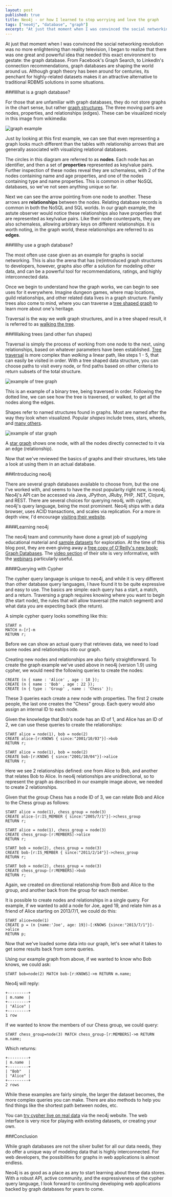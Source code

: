 ```yaml
---
layout: post
published: true
title: Neo4j - or how I learned to stop worrying and love the graph
tags: ["neo4j", "database", "graph"]
excerpt: "At just that moment when I was convinced the social networking revolution was no more enlightening than reality television, I began to realize that there was one great and powerful idea that needed this exact environment to gestate: the graph database."
---
```


At just that moment when I was convinced the social networking revolution was no more enlightening than reality television, I began to realize that there was one great and powerful idea that needed this exact environment to gestate: the graph database. From Facebook's Graph Search, to LinkedIn's connection recommendations, graph databases are shaping the world around us.  Although graph theory has been around for centuries, its penchant for highly-related datasets makes it an attractive alternative to traditional RDBMS solutions in some situations.

###What is a graph database?

For those that are unfamiliar with graph databases, they do not store graphs in the chart sense, but rather <a href="http://en.wikipedia.org/wiki/Graph_(abstract_data_type)">graph structures</a>. The three moving parts are nodes, properties, and relationships (edges).  These can be visualized nicely in this image from wikimedia:

![graph example](http://upload.wikimedia.org/wikipedia/commons/3/3a/GraphDatabase_PropertyGraph.png)

Just by looking at this first example, we can see that even representing a graph looks much different than the tables with relationship arrows that are generally associated with visualizing relational databases.

The circles in this diagram are referred to as **nodes**. Each node has an identifier, and then a set of **properties** represented as key/value pairs. Further inspection of these nodes reveal they are schemaless, with 2 of the nodes containing name and age properties, and one of the nodes containing type and name properties.  This is common in other NoSQL databases, so we've not seen anything unique so far.

Next we can see the arrow pointing from one node to another.  These arrows are **relationships** between the nodes.  Relating database records is common in both the NoSQL and SQL worlds. In our graph example, the astute observer would notice these relationships also have properties that are represented as key/value pairs.  Like their node counterparts, they are also schemaless, allowing arbitrary keys on different relationships.  It is worth noting, in the graph world, these relationships are referred to as **edges**.

###Why use a graph database?

The most often use case given as an example for graphs is social networking.  This is also the arena that has (re)introduced graph structures to developers, however, graphs also offer a solution for modeling other data, and can be a powerful tool for recommendations, ratings, and highly interconnected data.

Once we begin to understand how the graph works, we can begin to see uses for it everywhere.  Imagine dungeon games, where map locations, guild relationships, and other related data lives in a graph structure.  Family trees also come to mind, where you can traverse a <a href="http://en.wikipedia.org/wiki/Tree_(data_structure)">tree shaped graph</a> to learn more about one's heritage.

Traversal is the way we *walk* graph structures, and in a tree shaped result, it is referred to as <a href="http://en.wikipedia.org/wiki/Tree_(data_structure)#Traversal_methods">walking the tree</a>.

###Walking trees (and other fun shapes)

Traversal is simply the process of working from one node to the next, using relationships, based on whatever parameters have been established. [Tree traversal](http://en.wikipedia.org/wiki/Tree_traversal) is more complex than *walking* a linear path, like steps 1 - 5, that can easily be visited in order.  With a tree shaped data structure, you can choose paths to visit every node, or find paths based on other criteria to return subsets of the total structure.

![example of tree graph](http://upload.wikimedia.org/wikipedia/commons/thumb/7/77/Sorted_binary_tree_inorder.svg/336px-Sorted_binary_tree_inorder.svg.png)

This is an example of a binary tree, being traversed in order.  Following the dotted line, we can see how the tree is traversed, or walked, to get all the nodes along the edges.

Shapes refer to named structures found in graphs.  Most are named after the way they look when visualized.  Popular *shapes* include trees, stars, wheels, and [many others](http://en.wikipedia.org/wiki/Gallery_of_named_graphs).

![example of star graph](http://upload.wikimedia.org/wikipedia/commons/7/7d/Star_graphs.svg)

A <a href="http://en.wikipedia.org/wiki/Star_(graph_theory)">star graph</a> shows one node, with all the nodes directly connected to it via an edge (relationship).

Now that we've reviewed the basics of graphs and their structures, lets take a look at using them in an actual database.

###Introducing neo4j

There are several graph databases available to choose from, but the one I've worked with, and seems to have the most popularity right now, is neo4j. Neo4j's API can be accessed via Java, JPython, JRuby, PHP, .NET, Clojure, and REST.  There are several choices for querying neo4j, with cypher, neo4j's query language, being the most prominent. Neo4j ships with a data browser, uses ACID transactions, and scales via replication.  For a more in depth view, I'd encourage [visiting their website](http://www.neo4j.org/).

####Learning neo4j

The neo4j team and community have done a great job of supplying educational material and [sample datasets](http://www.neo4j.org/develop/example_data) for exploration. At the time of this blog post, they are even giving away a [free copy of O'Reilly's new book: Graph Databases](http://www.neo4j.org/learn).  The [video section](http://www.neo4j.org/learn/videos) of their site is very informative, with the [webinars](http://www.neo4j.org/learn/videos_webinar) particularly useful. 

####Querying with Cypher

The cypher query language is unique to neo4j, and while it is very different than other database query languages, I have found it to be quite expressive and easy to use.  The basics are simple: each query has a start, a match, and a return.  Traversing a graph requires knowing where you want to begin (the start node), the rules that will allow traversal (the match segment) and what data you are expecting back (the return).  

A simple cypher query looks something like this:

    START n
    MATCH n-[r]-m
    RETURN r;

Before we can show an actual query that retrieves data, we need to load some nodes and relationships into our graph.

Creating new nodes and relationships are also fairly straightforward. To create the graph example we've used above in neo4j (version 1.9) using cypher, we would need the following queries to create the nodes:

    CREATE (n { name : 'Alice' , age : 18 });
    CREATE (n { name : 'Bob' , age : 22 });
    CREATE (n { type : 'Group' , name : 'Chess' });

These 3 queries each create a new node with properties.  The first 2 create people, the last one creates the "Chess" group.  Each query would also assign an internal ID to each node.

Given the knowledge that Bob's node has an ID of 1, and Alice has an ID of 2, we can use these queries to create the relationships:

    START alice = node(1), bob = node(2) 
    CREATE alice-[r:KNOWS { since:"2001/10/03"}]->bob
    RETURN r;
    
    START alice = node(1), bob = node(2) 
    CREATE bob-[r:KNOWS { since:"2001/10/04"}]->alice
    RETURN r;

Here we see 2 relationships defined: one from Alice to Bob, and another that relates Bob to Alice.  In neo4j relationships are unidirectional, so to represent the graph as described in our example image above, we needed to create 2 relationships.

Given that the group Chess has a node ID of 3, we can relate Bob and Alice to the Chess group as follows:

    START alice = node(1), chess_group = node(3) 
    CREATE alice-[r:IS_MEMBER { since:"2005/7/1"}]->chess_group
    RETURN r;
    
    START alice = node(1), chess_group = node(3) 
    CREATE chess_group-[r:MEMBERS]->alice 
    RETURN r;
    
    START bob = node(2), chess_group = node(3) 
    CREATE bob-[r:IS_MEMBER { since:"2011/2/14"}]->chess_group 
    RETURN r;
    
    START bob = node(2), chess_group = node(3) 
    CREATE chess_group-[r:MEMBERS]->bob 
    RETURN r;

Again, we created on directional relationship from Bob and Alice to the group, and another back from the group for each member.

It is possible to create nodes and relationships in a single query.  For example, if we wanted to add a node for Joe, aged 19, and relate him as a friend of Alice starting on 2013/7/1, we could do this:
    
    START alice=node(1) 
    CREATE p = (n {name:'Joe', age: 19})-[:KNOWS {since:"2013/7/1"}]->alice
    RETURN p;

Now that we've loaded some data into our graph, let's see what it takes to get some results back from some queries.
     
Using our example graph from above, if we wanted to know who Bob knows, we could ask:

    START bob=node(2) MATCH bob-[r:KNOWS]->m RETURN m.name;
    
Neo4j will reply:


    +---------+
    | m.name  |
    +---------+
    | "Alice" |
    +---------+
    1 row

If we wanted to know the members of our Chess group, we could query:

    START chess_group=node(3) MATCH chess_group-[r:MEMBERS]->m RETURN m.name;

Which returns:
    
    +---------+
    | m.name  |
    +---------+
    | "Bob"   |
    | "Alice" |
    +---------+
    2 rows

While these examples are fairly simple, the larger the dataset becomes, the more complex queries you can make.  There are also methods to help you find things like the shortest path between nodes, etc.

You can [try cypher live on real data](http://www.neo4j.org/learn/try) via the neo4j website.  The web interface is very nice for playing with existing datasets, or creating your own.

###Conclusion

While graph databases are not the silver bullet for all our data needs, they do offer a unique way of modeling data that is highly interconnected.  For web developers, the possibilities for graphs in web applications is almost endless.

Neo4j is as good as a place as any to start learning about these data stores. With a robust API, active community, and the expressiveness of the cypher query language, I look forward to continuing developing web applications backed by graph databases for years to come.